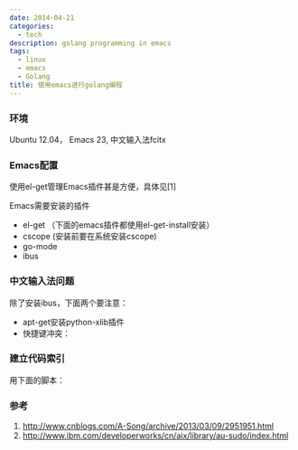 ```yaml
---
date: 2014-04-21
categories:
  - tech
description: golang programming in emacs
tags:
  - linux
  - emacs
  - Golang
title: 使用emacs进行golang编程
---
```




### 环境
Ubuntu 12.04， Emacs 23, 中文输入法fcitx

### Emacs配置

使用el-get管理Emacs插件甚是方便，具体见[1]

Emacs需要安装的插件  

* el-get （下面的emacs插件都使用el-get-install安装）
* cscope (安装前要在系统安装cscope)
* go-mode
* ibus

### 中文输入法问题
除了安装ibus，下面两个要注意： 

* apt-get安装python-xlib插件
* 快捷键冲突：

### 建立代码索引
用下面的脚本：
<script src="https://gist.github.com/bopjiang/11146574.js"></script>

### 参考
1. <http://www.cnblogs.com/A-Song/archive/2013/03/09/2951951.html>
2. <http://www.ibm.com/developerworks/cn/aix/library/au-sudo/index.html>

